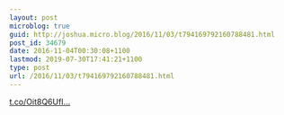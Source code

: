 ```yaml
---
layout: post
microblog: true
guid: http://joshua.micro.blog/2016/11/03/t794169792160788481.html
post_id: 34679
date: 2016-11-04T00:30:08+1100
lastmod: 2019-07-30T17:41:21+1100
type: post
url: /2016/11/03/t794169792160788481.html
---
```

[t.co/Oit8Q6UfI...](https://t.co/Oit8Q6UfId)
